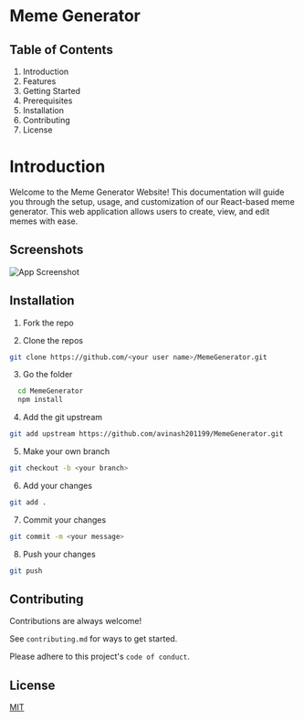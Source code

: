 
# Meme Generator

## Table of Contents
1. Introduction
2. Features
3. Getting Started
4. Prerequisites
5. Installation
6. Contributing
7. License


# Introduction
Welcome to the Meme Generator Website! This documentation will guide you through the setup, usage, and customization of our React-based meme generator. This web application allows users to create, view, and edit memes with ease.



## Screenshots

![App Screenshot](https://via.placeholder.com/468x300?text=App+Screenshot+Here)




## Installation

1. Fork the repo

2. Clone the repos 
```bash 
git clone https://github.com/<your user name>/MemeGenerator.git
```
3. Go the folder

```bash
  cd MemeGenerator
  npm install 
```

4. Add the git upstream
```bash 
git add upstream https://github.com/avinash201199/MemeGenerator.git
```

5. Make your own branch
``` bash
git checkout -b <your branch> 
```

6. Add your changes
```bash 
git add .
```
7. Commit your changes
```bash 
git commit -m <your message>
```
8. Push your changes
```bash 
git push
```

## Contributing

Contributions are always welcome!

See `contributing.md` for ways to get started.

Please adhere to this project's `code of conduct`.

## License

[MIT](https://choosealicense.com/licenses/mit/)
